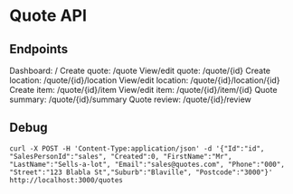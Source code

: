 # Quote API

## Endpoints

Dashboard:          /
Create quote:       /quote
View/edit quote:    /quote/{id}
Create location:    /quote/{id}/location
View/edit location: /quote/{id}/location/{id}
Create item:        /quote/{id}/item
View/edit item:     /quote/{id}/item/{id}
Quote summary:      /quote/{id}/summary
Quote review:       /quote/{id}/review

## Debug

```
curl -X POST -H 'Content-Type:application/json' -d '{"Id":"id", "SalesPersonId":"sales", "Created":0, "FirstName":"Mr", "LastName":"Sells-a-lot", "Email":"sales@quotes.com", "Phone":"000", "Street":"123 Blabla St","Suburb":"Blaville", "Postcode":"3000"}' http://localhost:3000/quotes
```